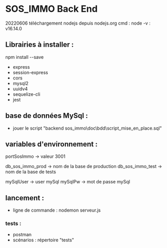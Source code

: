 # SOS_IMMO Back End
20220606 téléchargement nodejs depuis nodejs.org
cmd : node -v : v16.14.0

## Librairies à installer : 
npm install --save 
* express 
* session-express
* cors
* mysql2
* uuidv4
* sequelize-cli
* jest

## base de données MySql : 
* jouer le script "backend sos_immo\doc\bdd\script_mise_en_place.sql"

## variables d'environnement : 
portSosImmo -> valeur 3001

db_sos_immo_prod -> nom de la base de production
db_sos_immo_test -> nom de la base de tests

mySqlUser -> user mySql
mySqlPw -> mot de passe mySql

## lancement : 
* ligne de commande : nodemon serveur.js

### tests :
* postman
* scénarios : répertoire "tests"
